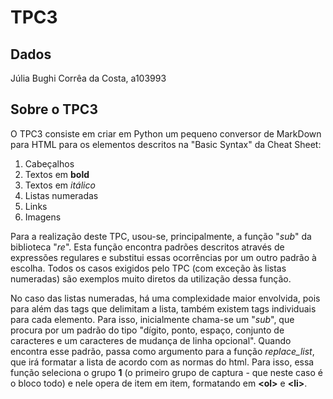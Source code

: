 # TPC3

## Dados

Júlia Bughi Corrêa da Costa, a103993

## Sobre o TPC3

O TPC3 consiste em criar em Python um pequeno conversor de MarkDown para HTML para os elementos descritos na "Basic Syntax" da Cheat Sheet:
1. Cabeçalhos 
2. Textos em **bold**
3. Textos em *itálico*
4. Listas numeradas
5. Links
6. Imagens

Para a realização deste TPC, usou-se, principalmente, a função "*sub*" da biblioteca "*re*". Esta função encontra padrões descritos através de expressões regulares e substitui essas ocorrências por um outro padrão à escolha. Todos os casos exigidos pelo TPC (com exceção às listas numeradas) são exemplos muito diretos da utilização dessa função.

No caso das listas numeradas, há uma complexidade maior envolvida, pois para além das tags que delimitam a lista, também existem tags individuais para cada elemento. Para isso, inicialmente chama-se um "*sub*", que procura por um padrão do tipo "dígito, ponto, espaço, conjunto de caracteres e um caracteres de mudança de linha opcional". Quando encontra esse padrão, passa como argumento para a função *replace_list*, que irá formatar a lista de acordo com as normas do html. Para isso, essa função seleciona o grupo **1** (o primeiro grupo de captura - que neste caso é o bloco todo) e nele opera de item em item, formatando em **<ol\>** e **<li\>**.